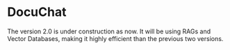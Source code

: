 # DocuChat

The version 2.0 is under construction as now. It will be using RAGs and Vector Databases, making it highly efficient than the previous two versions. 
